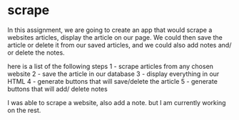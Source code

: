 # scrape 

In this assignment, we are going to create an app
that would scrape a websites articles, display the 
article on our page. We could then save the article or 
delete it from our saved articles, and we could also
add notes and/ or delete the notes.

here is a list of the following steps 
1 - scrape articles from any chosen website
2 - save the article in our database
3 - display everything in our HTML
4 - generate buttons that will save/delete the article
5 - generate buttons that will add/ delete notes

I was able to scrape a website, also add a note.
but I am currently working on the rest.
